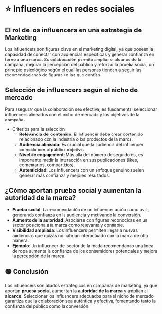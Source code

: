 # ⭐ Influencers en redes sociales
## El rol de los influencers en una estrategia de Marketing
Los influencers son figuras clave en el marketing digital, ya que poseen la capacidad de conectar con audiencias específicas y generar confianza en torno a una marca. Su colaboración permite ampliar el alcance de la campaña, mejorar la percepción del público y reforzar la prueba social, un principio psicológico según el cual las personas tienden a seguir las recomendaciones de figuras en las que confían.

## Selección de influencers según el nicho de mercado
Para asegurar que la colaboración sea efectiva, es fundamental seleccionar influencers alineados con el nicho de mercado y los objetivos de la campaña.
- Criterios para la selección:
    - **Relevancia del contenido**: El influencer debe crear contenido relacionado con la industria o los productos de la marca.
    - **Audiencia alineada**: Es crucial que la audiencia del influencer coincida con el público objetivo.
    - **Nivel de engagement**: Más allá del número de seguidores, es importante medir la interacción en sus publicaciones (likes, comentarios, compartidos).
    - **Autenticidad**: Los influencers con un enfoque genuino suelen generar más confianza y mejores resultados.

## ¿Cómo aportan prueba social y aumentan la autoridad de la marca?
- **Prueba social**: La recomendación de un influencer actúa como aval, generando confianza en la audiencia y motivando la conversión.
- **Aumento de la autoridad**: Asociarse con figuras reconocidas en un sector posiciona a la marca como relevante y confiable.
- **Visibilidad ampliada**: Los influencers permiten llegar a nuevas audiencias que quizás no habrían interactuado con la marca de otra manera.
- **Ejemplo**: Un influencer del sector de la moda recomendando una línea de ropa aumenta la confianza de los consumidores potenciales y mejora la percepción de la marca.

## 🟢 Conclusión
Los influencers son aliados estratégicos en campañas de marketing, ya que aportan **prueba social**, aumentan la **autoridad de la marca** y amplían el **alcance**. Seleccionar los influencers adecuados para el nicho de mercado garantiza que la colaboración sea auténtica y efectiva, fomentando tanto la confianza del público como la conversión.